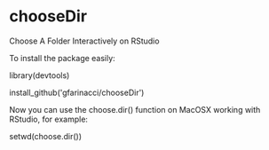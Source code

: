# chooseDir
Choose A Folder Interactively on RStudio


To install the package easily:

library(devtools)

install_github('gfarinacci/chooseDir')


Now you can use the choose.dir() function on MacOSX working with RStudio, for example:

setwd(choose.dir())
